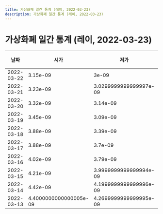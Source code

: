 ```yaml
---
title: 가상화폐 일간 통계 (레이, 2022-03-23)
description: 가상화폐 일간 통계 (레이, 2022-03-23)
---
```


가상화폐 일간 통계 (레이, 2022-03-23)
===

|날짜|시가|저가|고가|종가|비고|
|--|--|--|--|--|--|
|2022-03-22|3.15e-09|3e-09|3.55e-09|3.08e-09|    |
|2022-03-21|3.23e-09|3.0299999999999997e-09|3.27e-09|3.15e-09|    |
|2022-03-20|3.32e-09|3.14e-09|3.32e-09|3.23e-09|    |
|2022-03-19|3.45e-09|3.09e-09|3.55e-09|3.34e-09|    |
|2022-03-18|3.88e-09|3.39e-09|4.29e-09|3.45e-09|    |
|2022-03-17|3.88e-09|3.7e-09|4.1300000000000004e-09|3.8900000000000004e-09|    |
|2022-03-16|4.02e-09|3.79e-09|4.0999999999999995e-09|3.8500000000000006e-09|    |
|2022-03-15|4.21e-09|3.9999999999999994e-09|4.33e-09|4.02e-09|    |
|2022-03-14|4.42e-09|4.1999999999999996e-09|4.77e-09|4.21e-09|    |
|2022-03-13|4.4000000000000005e-09|4.2699999999999995e-09|4.5e-09|4.42e-09|    |
